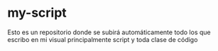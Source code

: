 # my-script
Esto es un repositorio donde se subirá automáticamente todo los que escribo en mi visual principalmente script y toda clase de código
